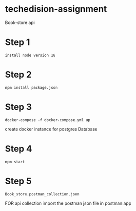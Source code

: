 # techedision-assignment
Book-store api

# Step 1
    install node version 18
# Step 2
    npm install package.json

# Step 3
    docker-compose -f docker-compose.yml up
create docker instance for postgres Database
# Step 4
    npm start

# Step 5
    Book_store.postman_collection.json
FOR api collection import the postman json file in postman app

